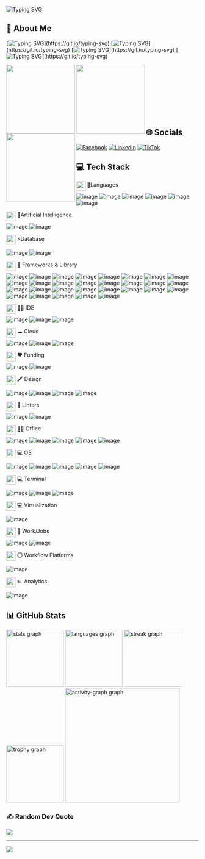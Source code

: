 [![Typing SVG](https://readme-typing-svg.demolab.com?font=Fira+Code&weight=700&duration=4000&pause=500&color=00CC2D&center=true&vCenter=true&width=900&lines=Hi+%F0%9F%91%8B%2C+I'm+Ho+Tuan+Phat;A+passionate+web+developer)](https://git.io/typing-svg)

## 💫 About Me
[![Typing SVG](https://readme-typing-svg.demolab.com?font=Fira+Code&weight=500&size=15&pause=1000&color=00BACC&width=800&height=30&lines=%E2%A6%BF+I+am+currently+a+freelancer.)](https://git.io/typing-svg)
[![Typing SVG](https://readme-typing-svg.demolab.com?font=Fira+Code&weight=500&size=15&pause=1000&color=00BACC&width=800&height=30&lines=%E2%A6%BF+The+future+goal+is+to+become+a+Fullstack+developer.)](https://git.io/typing-svg)
[![Typing SVG](https://readme-typing-svg.demolab.com?font=Fira+Code&weight=500&size=15&pause=1000&color=00BACC&width=800&height=30&lines=%E2%A6%BF+All+of+my+projects+are+available+at+404Err0rK1.)](https://git.io/typing-svg)
[![Typing SVG](https://readme-typing-svg.demolab.com?font=Fira+Code&weight=500&size=15&pause=1000&color=00BACC&width=800&height=30&lines=%E2%A6%BF+Ask+me+about+NextJS%2C+React%2C+TypeScript%2C+Angular%2C+VueJS%2C+%5BHTML%2C+JS%2C+CSS%5D%2C...)](https://git.io/typing-svg)

<img align="left" height="180" src="https://i.pinimg.com/originals/14/ef/cc/14efcc1ff7523326e6c168c4c0a1d871.gif"  />
<img align="left" height="180" src="https://i.pinimg.com/originals/7f/42/96/7f42961ece8c7cd16a1384ffd16812eb.gif"  />
<img align="left" height="180" src="https://i.pinimg.com/originals/fb/a7/c7/fba7c713a78dc212c5f53aab264d2166.gif"  />

</br></br></br></br></br></br></br></br>

## 🌐 Socials
[![Facebook](https://img.shields.io/badge/Facebook-%231877F2.svg?logo=Facebook&logoColor=white)](https://www.facebook.com/404.Err0r.K1/) [![LinkedIn](https://img.shields.io/badge/LinkedIn-%230077B5.svg?logo=linkedin&logoColor=white)](https://www.linkedin.com/in/ho-tuan-phat-web-developer/) [![TikTok](https://img.shields.io/badge/TikTok-%23000000.svg?logo=TikTok&logoColor=white)](https://www.tiktok.com/@404err0rk1/) 

## 💻 Tech Stack
<img align="left" width="25" height="25" src="https://user-images.githubusercontent.com/74038190/212284087-bbe7e430-757e-4901-90bf-4cd2ce3e1852.gif" />
<p>🚀Languages</p>

![image](https://img.shields.io/badge/TypeScript-007ACC?style=for-the-badge&logo=typescript&logoColor=white)
![image](https://img.shields.io/badge/JavaScript-323330?style=for-the-badge&logo=javascript&logoColor=F7DF1E)
![image](https://img.shields.io/badge/Python-FFD43B?style=for-the-badge&logo=python&logoColor=blue)
![image](https://img.shields.io/badge/HTML5-E34F26?style=for-the-badge&logo=html5&logoColor=white)
![image](https://img.shields.io/badge/CSS3-1572B6?style=for-the-badge&logo=css3&logoColor=white)
![image](https://img.shields.io/badge/json-5E5C5C?style=for-the-badge&logo=json&logoColor=white)

<img align="left" width="25" height="25" src="https://user-images.githubusercontent.com/74038190/212284087-bbe7e430-757e-4901-90bf-4cd2ce3e1852.gif" />
<p>🚀Artificial Intelligence</p>

![image](https://img.shields.io/badge/ChatGPT-74aa9c?style=for-the-badge&logo=openai&logoColor=white)
![image](https://img.shields.io/badge/github%20copilot-000000?style=for-the-badge&logo=githubcopilot&logoColor=white)

<img align="left" width="25" height="25" src="https://user-images.githubusercontent.com/74038190/212284087-bbe7e430-757e-4901-90bf-4cd2ce3e1852.gif" />
<p>⚡Database</p>

![image](https://img.shields.io/badge/MongoDB-4EA94B?style=for-the-badge&logo=mongodb&logoColor=white)
![image](https://img.shields.io/badge/MySQL-005C84?style=for-the-badge&logo=mysql&logoColor=white)

<img align="left" width="25" height="25" src="https://user-images.githubusercontent.com/74038190/212284087-bbe7e430-757e-4901-90bf-4cd2ce3e1852.gif" />
<p>🚀 Frameworks & Library</p>

![image](https://img.shields.io/badge/next%20js-000000?style=for-the-badge&logo=nextdotjs&logoColor=white)
![image](https://img.shields.io/badge/React-20232A?style=for-the-badge&logo=react&logoColor=61DAFB)
![image](https://img.shields.io/badge/Tailwind_CSS-38B2AC?style=for-the-badge&logo=tailwind-css&logoColor=white)
![image](https://img.shields.io/badge/Sass-CC6699?style=for-the-badge&logo=sass&logoColor=white)
![image](https://img.shields.io/badge/Vite-B73BFE?style=for-the-badge&logo=vite&logoColor=FFD62E)
![image](https://img.shields.io/badge/ThreeJs-black?style=for-the-badge&logo=three.js&logoColor=white)
![image](https://img.shields.io/badge/Vue%20js-35495E?style=for-the-badge&logo=vuedotjs&logoColor=4FC08D)
![image](https://img.shields.io/badge/Redux-593D88?style=for-the-badge&logo=redux&logoColor=white)
![image](https://img.shields.io/badge/Redux%20saga-86D46B?style=for-the-badge&logo=redux%20saga&logoColor=999999)
![image](https://img.shields.io/badge/Angular-DD0031?style=for-the-badge&logo=angular&logoColor=white)
![image](https://img.shields.io/badge/AngularJS-E23237?style=for-the-badge&logo=angularjs&logoColor=white)
![image](https://img.shields.io/badge/axios-671ddf?&style=for-the-badge&logo=axios&logoColor=white)
![image](https://img.shields.io/badge/Babel-F9DC3E?style=for-the-badge&logo=babel&logoColor=white)
![image](https://img.shields.io/badge/Bootstrap-563D7C?style=for-the-badge&logo=bootstrap&logoColor=white)
![image](https://img.shields.io/badge/Chart%20js-FF6384?style=for-the-badge&logo=chartdotjs&logoColor=white)
![image](https://img.shields.io/badge/Docker-2CA5E0?style=for-the-badge&logo=docker&logoColor=white)
![image](https://img.shields.io/badge/firebase-ffca28?style=for-the-badge&logo=firebase&logoColor=black)
![image](https://img.shields.io/badge/GSAP-93CF2B?style=for-the-badge&logo=greensock&logoColor=white)
![image](https://img.shields.io/badge/JWT-000000?style=for-the-badge&logo=JSON%20web%20tokens&logoColor=white)
![image](https://img.shields.io/badge/Node%20js-339933?style=for-the-badge&logo=nodedotjs&logoColor=white)
![image](https://img.shields.io/badge/npm-CB3837?style=for-the-badge&logo=npm&logoColor=white)
![image](https://img.shields.io/badge/postcss-DD3A0A?style=for-the-badge&logo=postcss&logoColor=white)
![image](https://img.shields.io/badge/Postman-FF6C37?style=for-the-badge&logo=Postman&logoColor=white)
![image](https://img.shields.io/badge/React_Router-CA4245?style=for-the-badge&logo=react-router&logoColor=white)
![image](https://img.shields.io/badge/React_Query-FF4154?style=for-the-badge&logo=ReactQuery&logoColor=white)
![image](https://img.shields.io/badge/Socket.io-010101?&style=for-the-badge&logo=Socket.io&logoColor=white)
![image](https://img.shields.io/badge/Webpack-8DD6F9?style=for-the-badge&logo=Webpack&logoColor=white)
![image](https://img.shields.io/badge/Xampp-F37623?style=for-the-badge&logo=xampp&logoColor=white)
![image](https://img.shields.io/badge/Yarn-2C8EBB?style=for-the-badge&logo=yarn&logoColor=white)

<img align="left" width="25" height="25" src="https://user-images.githubusercontent.com/74038190/212284087-bbe7e430-757e-4901-90bf-4cd2ce3e1852.gif" />
<p>👩‍💻 IDE</p>

![image](https://img.shields.io/badge/VSCode-0078D4?style=for-the-badge&logo=visual%20studio%20code&logoColor=white)
![image](https://img.shields.io/badge/Notepad++-90E59A.svg?style=for-the-badge&logo=notepad%2B%2B&logoColor=black)
![image](https://img.shields.io/badge/Codesandbox-000000?style=for-the-badge&logo=CodeSandbox&logoColor=white)

<img align="left" width="25" height="25" src="https://user-images.githubusercontent.com/74038190/212284087-bbe7e430-757e-4901-90bf-4cd2ce3e1852.gif" />
<p>☁ Cloud</p>

![image](https://img.shields.io/badge/Amazon_AWS-FF9900?style=for-the-badge&logo=amazonaws&logoColor=white)
![image](https://img.shields.io/badge/Vercel-000000?style=for-the-badge&logo=vercel&logoColor=white)
![image](https://img.shields.io/badge/Netlify-00C7B7?style=for-the-badge&logo=netlify&logoColor=white)

<img align="left" width="25" height="25" src="https://user-images.githubusercontent.com/74038190/212284087-bbe7e430-757e-4901-90bf-4cd2ce3e1852.gif" />
<p>❤ Funding</p>

![image](https://img.shields.io/badge/Stripe-626CD9?style=for-the-badge&logo=Stripe&logoColor=white)
![image](https://img.shields.io/badge/PayPal-00457C?style=for-the-badge&logo=paypal&logoColor=white)

<img align="left" width="25" height="25" src="https://user-images.githubusercontent.com/74038190/212284087-bbe7e430-757e-4901-90bf-4cd2ce3e1852.gif" />
<p>🖍 Design</p>

![image](https://img.shields.io/badge/Figma-F24E1E?style=for-the-badge&logo=figma&logoColor=white)
![image](https://img.shields.io/badge/Adobe%20XD-470137?style=for-the-badge&logo=Adobe%20XD&logoColor=#FF61F6)
![image](https://img.shields.io/badge/Canva-%2300C4CC.svg?&style=for-the-badge&logo=Canva&logoColor=white)
![image](https://img.shields.io/badge/Pexels-05A081?style=for-the-badge&logo=pexels&logoColor=white)

<img align="left" width="25" height="25" src="https://user-images.githubusercontent.com/74038190/212284087-bbe7e430-757e-4901-90bf-4cd2ce3e1852.gif" />
<p>🧐 Linters</p>

![image](https://img.shields.io/badge/prettier-1A2C34?style=for-the-badge&logo=prettier&logoColor=F7BA3E)
![image](https://img.shields.io/badge/eslint-3A33D1?style=for-the-badge&logo=eslint&logoColor=white)

<img align="left" width="25" height="25" src="https://user-images.githubusercontent.com/74038190/212284087-bbe7e430-757e-4901-90bf-4cd2ce3e1852.gif" />
<p>👨‍💻 Office</p>

![image](https://img.shields.io/badge/Microsoft_Excel-217346?style=for-the-badge&logo=microsoft-excel&logoColor=white)
![image](https://img.shields.io/badge/Microsoft_PowerPoint-B7472A?style=for-the-badge&logo=microsoft-powerpoint&logoColor=white)
![image](https://img.shields.io/badge/Microsoft_Word-2B579A?style=for-the-badge&logo=microsoft-word&logoColor=white)
![image](https://img.shields.io/badge/Notion-000000?style=for-the-badge&logo=notion&logoColor=white)
![image](https://img.shields.io/badge/Trello-0052CC?style=for-the-badge&logo=trello&logoColor=white)

<img align="left" width="25" height="25" src="https://user-images.githubusercontent.com/74038190/212284087-bbe7e430-757e-4901-90bf-4cd2ce3e1852.gif" />
<p>💻 OS</p>

![image](https://img.shields.io/badge/Debian-A81D33?style=for-the-badge&logo=debian&logoColor=white)
![image](https://img.shields.io/badge/Kali_Linux-557C94?style=for-the-badge&logo=kali-linux&logoColor=white)
![image](https://img.shields.io/badge/Linux-FCC624?style=for-the-badge&logo=linux&logoColor=black)
![image](https://img.shields.io/badge/Ubuntu-E95420?style=for-the-badge&logo=ubuntu&logoColor=white)
![image](https://img.shields.io/badge/Windows-0078D6?style=for-the-badge&logo=windows&logoColor=white)

<img align="left" width="25" height="25" src="https://user-images.githubusercontent.com/74038190/212284087-bbe7e430-757e-4901-90bf-4cd2ce3e1852.gif" />
<p>💻 Terminal</p>

![image](https://img.shields.io/badge/GIT-E44C30?style=for-the-badge&logo=git&logoColor=white)
![image](https://img.shields.io/badge/windows%20terminal-4D4D4D?style=for-the-badge&logo=windows%20terminal&logoColor=white)
![image](https://img.shields.io/badge/powershell-5391FE?style=for-the-badge&logo=powershell&logoColor=white)

<img align="left" width="25" height="25" src="https://user-images.githubusercontent.com/74038190/212284087-bbe7e430-757e-4901-90bf-4cd2ce3e1852.gif" />
<p>💻 Virtualization</p>

![image](https://img.shields.io/badge/VMware-231f20?style=for-the-badge&logo=VMware&logoColor=white)

<img align="left" width="25" height="25" src="https://user-images.githubusercontent.com/74038190/212284087-bbe7e430-757e-4901-90bf-4cd2ce3e1852.gif" />
<p>🥅 Work/Jobs</p>

![image](https://img.shields.io/badge/Freelancer-29B2FE?style=for-the-badge&logo=Freelancer&logoColor=white)
![image](https://img.shields.io/badge/UpWork-6FDA44?style=for-the-badge&logo=Upwork&logoColor=white)

<img align="left" width="25" height="25" src="https://user-images.githubusercontent.com/74038190/212284087-bbe7e430-757e-4901-90bf-4cd2ce3e1852.gif" />
<p>⏱️ Workflow Platforms</p>

![image](https://img.shields.io/badge/Jira-0052CC?style=for-the-badge&logo=Jira&logoColor=white)

<img align="left" width="25" height="25" src="https://user-images.githubusercontent.com/74038190/212284087-bbe7e430-757e-4901-90bf-4cd2ce3e1852.gif" />
<p>📊 Analytics</p>

![image](https://img.shields.io/badge/Google%20Analytics-E37400?style=for-the-badge&logo=google%20analytics&logoColor=white)

###
## 📊 GitHub Stats

<div align="left">
  <img src="https://github-readme-stats.vercel.app/api?username=404Err0rK1&hide_title=true&hide_rank=true&show_icons=true&include_all_commits=true&count_private=true&disable_animations=false&theme=swift&locale=en&hide_border=true&order=1" height="150" alt="stats graph"  />
  <img src="https://github-readme-stats.vercel.app/api/top-langs?username=404Err0rK1&locale=en&hide_title=true&layout=compact&card_width=320&langs_count=5&theme=swift&hide_border=true&order=2" height="150" alt="languages graph"  />
  <img src="https://streak-stats.demolab.com?user=404Err0rK1&locale=en&mode=daily&theme=swift&hide_border=true&border_radius=5&order=3" height="150" alt="streak graph"  />
  <img src="https://github-profile-trophy.vercel.app?username=404Err0rK1&theme=flat&column=-1&row=1&margin-w=8&margin-h=8&no-bg=false&no-frame=true&order=4" height="150" alt="trophy graph"  />
  <img src="https://github-readme-activity-graph.vercel.app/graph?username=404Err0rK1&radius=16&theme=github-light&area=true&order=5" height="300" alt="activity-graph graph"  />
</div>

###
### ✍️ Random Dev Quote
![](https://quotes-github-readme.vercel.app/api?type=horizontal&theme=dark)

---
[![](https://visitcount.itsvg.in/api?id=404Err0rK1&icon=0&color=0)](https://visitcount.itsvg.in)

<!-- Proudly created with GPRM ( https://gprm.itsvg.in ) -->
